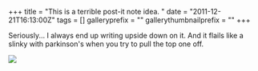 +++
title = "This is a terrible post-it note idea. "
date = "2011-12-21T16:13:00Z"
tags = []
galleryprefix = ""
gallerythumbnailprefix = ""
+++

Seriously... I always end up writing upside down on it. And it flails like
a slinky with parkinson's when you try to pull the top one off.



![](/img/8fbb61242bee11e19896123138142014_7.jpg)

